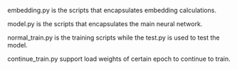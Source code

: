 embedding.py is the scripts that encapsulates embedding calculations.  

model.py is the scripts that encapsulates the main neural network.  

normal_train.py is the training scripts while the test.py is used to test the model.  

continue_train.py support load weights of certain epoch to continue to train.  
